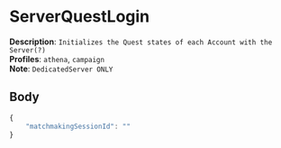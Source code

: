 # ServerQuestLogin

**Description**: `Initializes the Quest states of each Account with the Server(?)` \
**Profiles**: `athena`, `campaign` \
**Note**: `DedicatedServer ONLY`

## Body

```js
{
    "matchmakingSessionId": ""
}
```

